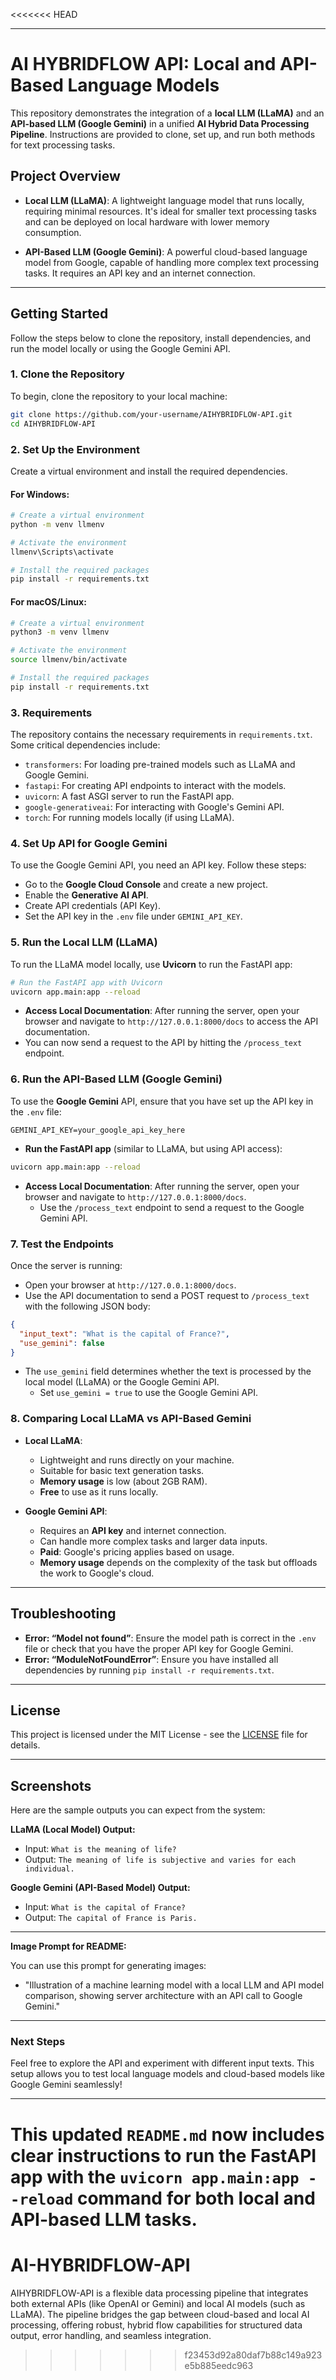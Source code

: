 <<<<<<< HEAD

---

# AI HYBRIDFLOW API: Local and API-Based Language Models

This repository demonstrates the integration of a **local LLM (LLaMA)** and an **API-based LLM (Google Gemini)** in a unified **AI Hybrid Data Processing Pipeline**. Instructions are provided to clone, set up, and run both methods for text processing tasks.

## **Project Overview**

- **Local LLM (LLaMA)**: A lightweight language model that runs locally, requiring minimal resources. It's ideal for smaller text processing tasks and can be deployed on local hardware with lower memory consumption.
  
- **API-Based LLM (Google Gemini)**: A powerful cloud-based language model from Google, capable of handling more complex text processing tasks. It requires an API key and an internet connection.

---

## **Getting Started**

Follow the steps below to clone the repository, install dependencies, and run the model locally or using the Google Gemini API.

### **1. Clone the Repository**

To begin, clone the repository to your local machine:

```bash
git clone https://github.com/your-username/AIHYBRIDFLOW-API.git
cd AIHYBRIDFLOW-API
```

### **2. Set Up the Environment**

Create a virtual environment and install the required dependencies.

#### For Windows:

```bash
# Create a virtual environment
python -m venv llmenv

# Activate the environment
llmenv\Scripts\activate

# Install the required packages
pip install -r requirements.txt
```

#### For macOS/Linux:

```bash
# Create a virtual environment
python3 -m venv llmenv

# Activate the environment
source llmenv/bin/activate

# Install the required packages
pip install -r requirements.txt
```

### **3. Requirements**

The repository contains the necessary requirements in `requirements.txt`. Some critical dependencies include:

- `transformers`: For loading pre-trained models such as LLaMA and Google Gemini.
- `fastapi`: For creating API endpoints to interact with the models.
- `uvicorn`: A fast ASGI server to run the FastAPI app.
- `google-generativeai`: For interacting with Google's Gemini API.
- `torch`: For running models locally (if using LLaMA).

### **4. Set Up API for Google Gemini**

To use the Google Gemini API, you need an API key. Follow these steps:

- Go to the **Google Cloud Console** and create a new project.
- Enable the **Generative AI API**.
- Create API credentials (API Key).
- Set the API key in the `.env` file under `GEMINI_API_KEY`.

### **5. Run the Local LLM (LLaMA)**

To run the LLaMA model locally, use **Uvicorn** to run the FastAPI app:

```bash
# Run the FastAPI app with Uvicorn
uvicorn app.main:app --reload
```

- **Access Local Documentation**: After running the server, open your browser and navigate to `http://127.0.0.1:8000/docs` to access the API documentation.
- You can now send a request to the API by hitting the `/process_text` endpoint.

### **6. Run the API-Based LLM (Google Gemini)**

To use the **Google Gemini** API, ensure that you have set up the API key in the `.env` file:

```env
GEMINI_API_KEY=your_google_api_key_here
```

- **Run the FastAPI app** (similar to LLaMA, but using API access):

```bash
uvicorn app.main:app --reload
```

- **Access Local Documentation**: After running the server, open your browser and navigate to `http://127.0.0.1:8000/docs`.
  - Use the `/process_text` endpoint to send a request to the Google Gemini API.

### **7. Test the Endpoints**

Once the server is running:

- Open your browser at `http://127.0.0.1:8000/docs`.
- Use the API documentation to send a POST request to `/process_text` with the following JSON body:

```json
{
  "input_text": "What is the capital of France?",
  "use_gemini": false
}
```

- The `use_gemini` field determines whether the text is processed by the local model (LLaMA) or the Google Gemini API.
  - Set `use_gemini = true` to use the Google Gemini API.

### **8. Comparing Local LLaMA vs API-Based Gemini**

- **Local LLaMA**:
  - Lightweight and runs directly on your machine.
  - Suitable for basic text generation tasks.
  - **Memory usage** is low (about 2GB RAM).
  - **Free** to use as it runs locally.

- **Google Gemini API**:
  - Requires an **API key** and internet connection.
  - Can handle more complex tasks and larger data inputs.
  - **Paid**: Google's pricing applies based on usage.
  - **Memory usage** depends on the complexity of the task but offloads the work to Google's cloud.

---

## **Troubleshooting**

- **Error: “Model not found”**: Ensure the model path is correct in the `.env` file or check that you have the proper API key for Google Gemini.
- **Error: “ModuleNotFoundError”**: Ensure you have installed all dependencies by running `pip install -r requirements.txt`.

---

## **License**

This project is licensed under the MIT License - see the [LICENSE](LICENSE) file for details.

---

## **Screenshots**

Here are the sample outputs you can expect from the system:

**LLaMA (Local Model) Output:**

- Input: `What is the meaning of life?`
- Output: `The meaning of life is subjective and varies for each individual.`

**Google Gemini (API-Based Model) Output:**

- Input: `What is the capital of France?`
- Output: `The capital of France is Paris.`

---

**Image Prompt for README:**

You can use this prompt for generating images:
- "Illustration of a machine learning model with a local LLM and API model comparison, showing server architecture with an API call to Google Gemini."

---

### **Next Steps**

Feel free to explore the API and experiment with different input texts. This setup allows you to test local language models and cloud-based models like Google Gemini seamlessly!

---

This updated `README.md` now includes clear instructions to run the FastAPI app with the `uvicorn app.main:app --reload` command for both local and API-based LLM tasks.
=======
# AI-HYBRIDFLOW-API
AIHYBRIDFLOW-API is a flexible data processing pipeline that integrates both external APIs (like OpenAI or Gemini) and local AI models (such as LLaMA). The pipeline bridges the gap between cloud-based and local AI processing, offering robust, hybrid flow capabilities for structured data output, error handling, and seamless integration.
>>>>>>> f23453d92a80daf7b88c149a923e5b885eedc963
